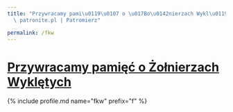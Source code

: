 ```yaml
---
title: "Przywracamy pami\u0119\u0107 o \u017Bo\u0142nierzach Wykl\u0119tych | Statystyki\
  \ patronite.pl | Patromierz"

permalink: /fkw
---
```


# [Przywracamy pamięć o Żołnierzach Wyklętych](https://patronite.pl/fkw)

{% include profile.md name="fkw" prefix="f" %}
